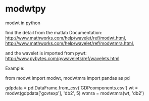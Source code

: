 # modwtpy
modwt in python

find the detail from the matlab Documentation:
http://www.mathworks.com/help/wavelet/ref/modwt.html,
http://www.mathworks.com/help/wavelet/ref/modwtmra.html,

and the wavelet is imported from pywt:
http://www.pybytes.com/pywavelets/ref/wavelets.html

Example:

from modwt import modwt, modwtmra
import pandas as pd


gdpdata = pd.DataFrame.from_csv('GDPcomponents.csv')
wt = modwt(gdpdata['govtexp'], 'db2', 5)
wtmra = modwtmra(wt, 'db2')